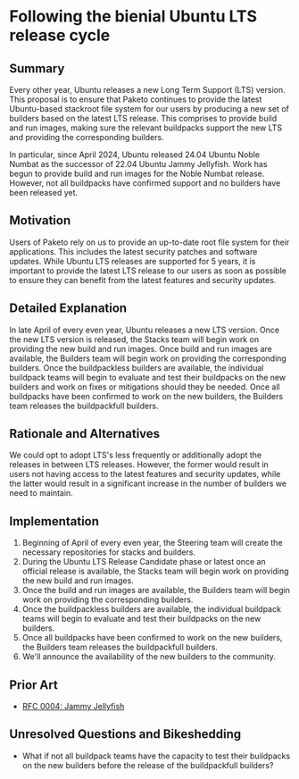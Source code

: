 # Following the bienial Ubuntu LTS release cycle

## Summary

Every other year, Ubuntu releases a new Long Term Support (LTS) version. This proposal is to ensure that Paketo continues to provide the latest Ubuntu-based stackroot file system for our users by producing a new set of builders based on the latest LTS release.
This comprises to provide build and run images, making sure the relevant buildpacks support the new LTS and providing the corresponding builders.

In particular, since April 2024, Ubuntu released 24.04 Ubuntu Noble Numbat as the successor of 22.04 Ubuntu Jammy Jellyfish. Work has begun to provide build and run images for the Noble Numbat release. However, not all buildpacks have confirmed support and no builders have been released yet.

## Motivation

Users of Paketo rely on us to provide an up-to-date root file system for their applications. This includes the latest security patches and software updates. While Ubuntu LTS releases are supported for 5 years, it is important to provide the latest LTS release to our users as soon as possible to ensure they can benefit from the latest features and security updates.

## Detailed Explanation

In late April of every even year, Ubuntu releases a new LTS version. Once the new LTS version is released, the Stacks team will begin work on providing the new build and run images. Once build and run images are available, the Builders team will begin work on providing the corresponding builders. Once the buildpackless builders are available, the individual buildpack teams will begin to evaluate and test their buildpacks on the new builders and work on fixes or mitigations should they be needed. Once all buildpacks have been confirmed to work on the new builders, the Builders team releases the buildpackfull builders.

## Rationale and Alternatives

We could opt to adopt LTS's less frequently or additionally adopt the releases in between LTS releases. However, the former would result in users not having access to the latest features and security updates, while the latter would result in a significant increase in the number of builders we need to maintain.

## Implementation

1. Beginning of April of every even year, the Steering team will create the necessary repositories for stacks and builders. 
2. During the Ubuntu LTS Release Candidate phase or latest once an official release is available, the Stacks team will begin work on providing the new build and run images.
3. Once the build and run images are available, the Builders team will begin work on providing the corresponding builders.
4. Once the buildpackless builders are available, the individual buildpack teams will begin to evaluate and test their buildpacks on the new builders.
5. Once all buildpacks have been confirmed to work on the new builders, the Builders team releases the buildpackfull builders.
6. We'll announce the availability of the new builders to the community.

## Prior Art

* [RFC 0004: Jammy Jellyfish](./stacks/0004-jammy-jellyfish.md)

## Unresolved Questions and Bikeshedding

* What if not all buildpack teams have the capacity to test their buildpacks on the new builders before the release of the buildpackfull builders?
